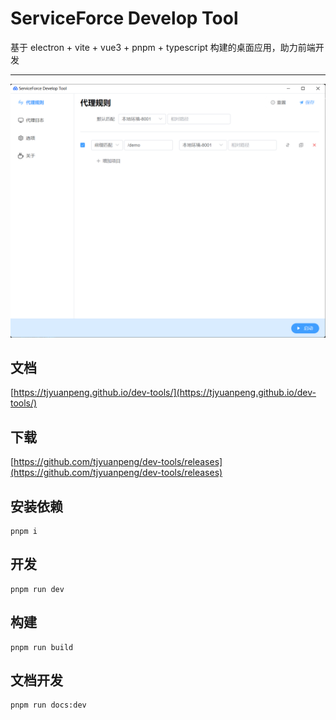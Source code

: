 # ServiceForce Develop Tool

基于 electron + vite + vue3 + pnpm + typescript 构建的桌面应用，助力前端开发

---

![run-capture](./docx/assets/capture.png)

## 文档

[https://tjyuanpeng.github.io/dev-tools/](https://tjyuanpeng.github.io/dev-tools/)

## 下载

[https://github.com/tjyuanpeng/dev-tools/releases](https://github.com/tjyuanpeng/dev-tools/releases)

## 安装依赖

```
pnpm i
```

## 开发

```
pnpm run dev
```

## 构建

```
pnpm run build
```

## 文档开发

```
pnpm run docs:dev
```
